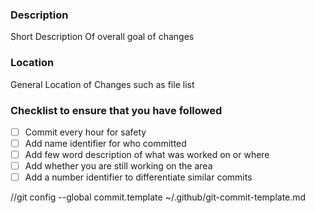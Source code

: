 ### Description
Short Description Of overall goal of changes

### Location
General Location of Changes such as file list

### Checklist to ensure that you have followed
- [ ] Commit every hour for safety
- [ ] Add name identifier for who committed
- [ ] Add few word description of what was worked on or where
- [ ] Add whether you are still working on the area
- [ ] Add a number identifier to differentiate similar commits

//git config --global commit.template ~/.github/git-commit-template.md
